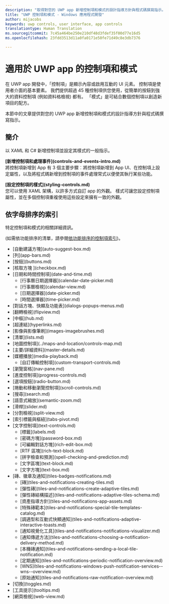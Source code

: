 ```yaml
---
description: "取得對您的 UWP app 新增控制項和模式的設計指導方針與程式碼撰寫指示。 尋找 45 種以上的實用控制項來用於您的 App。"
title: "UWP 控制項和模式 - Windows 應用程式開發"
author: mijacobs
keywords: uwp controls, user interface, app controls
translationtype: Human Translation
ms.sourcegitcommit: 7c45a464be250e210df48d3fdef35f00d77e16d5
ms.openlocfilehash: 23fdd3513d11a0fa0171e50fe71d49c8e3db7376

---
```

<link rel="stylesheet" href="https://az835927.vo.msecnd.net/sites/uwp/Resources/css/custom.css"> 


# 適用於 UWP app 的控制項和模式

在 UWP app 開發中，「控制項」<i></i>是顯示內容或啟用互動的 UI 元素。 控制項是使用者介面的基本要素。 我們提供超過 45 種控制項供您使用，從簡單的按鈕到強大的資料控制項 (例如資料格檢視) 都有。 「模式」<i></i>是可結合數個控制項以創造新項目的配方。

本節中的文章提供對您的 UWP app 新增控制項和模式的設計指導方針與程式碼撰寫指示。 

## 簡介

以 XAML 和 C# 新增控制項並設定其樣式的一般指示。

<div class="side-by-side">
<div class="side-by-side-content">
  <div class="side-by-side-content-left">
   <p><b>[新增控制項和處理事件](controls-and-events-intro.md)</b> <br/>
將控制項新增到 App 有 3 個主要步驟︰將控制項新增到 App UI、在控制項上設定屬性，以及將程式碼新增到控制項的事件處理常式以便使其執行某些功能。</li>
</ul> 
</p>
  </div>
  <div class="side-by-side-content-right">
   <p><b>[設定控制項的樣式](styling-controls.md)</b> <br/>
您可以使用 XAML 架構，以許多方式自訂 app 的外觀。 樣式可讓您設定控制項屬性，並在多個控制項重複使用這些設定來擁有一致的外觀。</p>
  </div>
</div>
</div>

## 依字母排序的索引 

特定控制項和模式的相關詳細資訊。

(如需依功能排序的清單，請參閱[依功能排序的控制項索引](controls-by-function.md))。

<div class="uwpd-list-of-links">
<ul>

<li>[自動建議方塊](auto-suggest-box.md)</li>

<li>[列](app-bars.md)</li>

<li>[按鈕](buttons.md)</li>

<li>[核取方塊 ](checkbox.md)</li>

<li>[日期和時間控制項](date-and-time.md)
<ul>

<li>[行事曆日期選擇器](calendar-date-picker.md)</li>

<li>[行事曆檢視](calendar-view.md)</li>

<li>[日期選擇器](date-picker.md)</li>

<li>[時間選擇器](time-picker.md)</li>
</ul>
</li>


<li>[對話方塊、快顯及功能表](dialogs-popups-menus.md)</li>

<li>[翻轉檢視](flipview.md)</li>

<li>[中樞](hub.md)</li>

<li>[超連結](hyperlinks.md)</li>

<li>[影像與影像筆刷](images-imagebrushes.md)</li>

<li>[清單](lists.md)</li>

<li>[地圖控制項](../maps-and-location/controls-map.md)</li>

<li>[主要/詳細資料](master-details.md)</li>

<li>[媒體播放](media-playback.md)
<ul>
<li>[自訂傳輸控制項](custom-transport-controls.md)</li>
</ul>
</li>

<li>[瀏覽窗格](nav-pane.md)</li>

<li>[進度控制項](progress-controls.md)</li>

<li>[選項按鈕](radio-button.md)</li>

<li>[捲動和移動瀏覽控制項](scroll-controls.md)</li>

<li>[搜尋](search.md)</li>

<li>[語意式縮放](semantic-zoom.md)</li>

<li>[滑桿](slider.md)</li>

<li>[分割檢視](split-view.md)</li>

<li>[索引標籤與樞紐](tabs-pivot.md)</li>

<li>[文字控制項](text-controls.md)
<ul>

<li>[標籤](labels.md)</li>

<li>[密碼方塊](password-box.md)</li>

<li>[可編輯對話方塊](rich-edit-box.md)</li>

<li>[RTF 區塊](rich-text-block.md)</li>

<li>[拼字檢查和預測](spell-checking-and-prediction.md)</li>

<li>[文字區塊](text-block.md)</li>

<li>[文字方塊](text-box.md)</li>
</ul>
</li>



<li>[磚、徽章及通知](tiles-badges-notifications.md)
<ul>

<li>[磚](tiles-and-notifications-creating-tiles.md)</li>

<li>[彈性磚](tiles-and-notifications-create-adaptive-tiles.md)</li>

<li>[彈性磚結構描述](tiles-and-notifications-adaptive-tiles-schema.md)</li>

<li>[資產指導方針](tiles-and-notifications-app-assets.md)</li>

<li>[特殊磚範本](tiles-and-notifications-special-tile-templates-catalog.md)</li>

<li>[調適型和互動式快顯通知](tiles-and-notifications-adaptive-interactive-toasts.md)</li>

<li>[通知視覺化工具](tiles-and-notifications-notifications-visualizer.md)</li>

<li>[通知傳遞方法](tiles-and-notifications-choosing-a-notification-delivery-method.md)</li>

<li>[本機磚通知](tiles-and-notifications-sending-a-local-tile-notification.md)</li>

<li>[定期通知](tiles-and-notifications-periodic-notification-overview.md)</li>

<li>[WNS](tiles-and-notifications-windows-push-notification-services--wns--overview.md)</li>

<li>[原始通知](tiles-and-notifications-raw-notification-overview.md)</li>
</ul>
</li>


<li>[切換](toggles.md)</li>
<li>[工具提示](tooltips.md)</li>

<li>[網頁檢視](web-view.md)</li>
</ul>
</div>



<!--HONumber=Jul16_HO2-->


